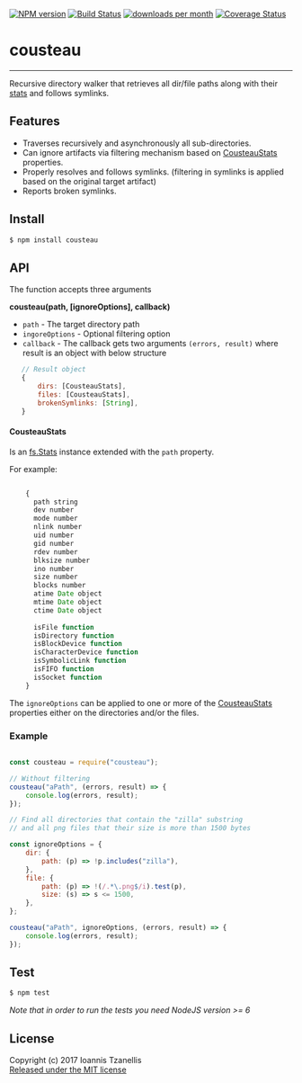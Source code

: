 [![NPM version](http://img.shields.io/npm/v/cousteau.svg)](https://www.npmjs.org/package/cousteau)
[![Build Status](https://travis-ci.org/jahnestacado/cousteau.svg?branch=master)](https://travis-ci.org/jahnestacado/cousteau)
[![downloads per month](http://img.shields.io/npm/dm/cousteau.svg)](https://www.npmjs.org/package/cousteau)
[![Coverage Status](https://coveralls.io/repos/github/jahnestacado/cousteau/badge.svg?branch=master)](https://coveralls.io/github/jahnestacado/cousteau?branch=master)

# cousteau
-----------
Recursive directory walker that retrieves all dir/file paths along with their [stats](https://nodejs.org/api/fs.html#fs_class_fs_stats) and follows symlinks.

## Features

* Traverses recursively and asynchronously all sub-directories.
* Can ignore artifacts via filtering mechanism based on [CousteauStats](#CousteauStats) properties.
* Properly resolves and follows symlinks. (filtering in symlinks is applied based on the original target artifact)
* Reports broken symlinks.


## Install
```bash
$ npm install cousteau
```
## API
The function accepts three arguments

__cousteau(path, [ignoreOptions], callback)__

 * ```path``` - The target directory path
 * ```ingoreOptions``` - Optional filtering option
 * ```callback``` - The callback gets two arguments ```(errors, result)``` where result is an object with below structure


 ```javascript
    // Result object
    {
        dirs: [CousteauStats],
        files: [CousteauStats],
        brokenSymlinks: [String],
    }
```

#### CousteauStats<a name="CousteauStats"></a>

Is an [fs.Stats](https://nodejs.org/api/fs.html#fs_class_fs_stats) instance extended with the ```path``` property.

For example:
```javascript

    {
      path string
      dev number
      mode number
      nlink number
      uid number
      gid number
      rdev number
      blksize number
      ino number
      size number
      blocks number
      atime Date object
      mtime Date object
      ctime Date object
      
      isFile function
      isDirectory function
      isBlockDevice function
      isCharacterDevice function
      isSymbolicLink function
      isFIFO function
      isSocket function
    }
```

The ```ignoreOptions``` can be applied to one or more of the [CousteauStats](#CousteauStats) properties either on the directories and/or the files.

### Example
```javascript

const cousteau = require("cousteau");

// Without filtering
cousteau("aPath", (errors, result) => {
    console.log(errors, result);
});

// Find all directories that contain the "zilla" substring
// and all png files that their size is more than 1500 bytes

const ignoreOptions = {
    dir: {
        path: (p) => !p.includes("zilla"),
    },
    file: {
        path: (p) => !(/.*\.png$/i).test(p),
        size: (s) => s <= 1500,
    },
};

cousteau("aPath", ignoreOptions, (errors, result) => {
    console.log(errors, result);
});

```


## Test
```bash
$ npm test
```

_Note that in order to run the tests you need NodeJS version >= 6_

## License
Copyright (c) 2017 Ioannis Tzanellis<br>
[Released under the MIT license](https://github.com/jahnestacado/cousteau/blob/master/LICENSE)
